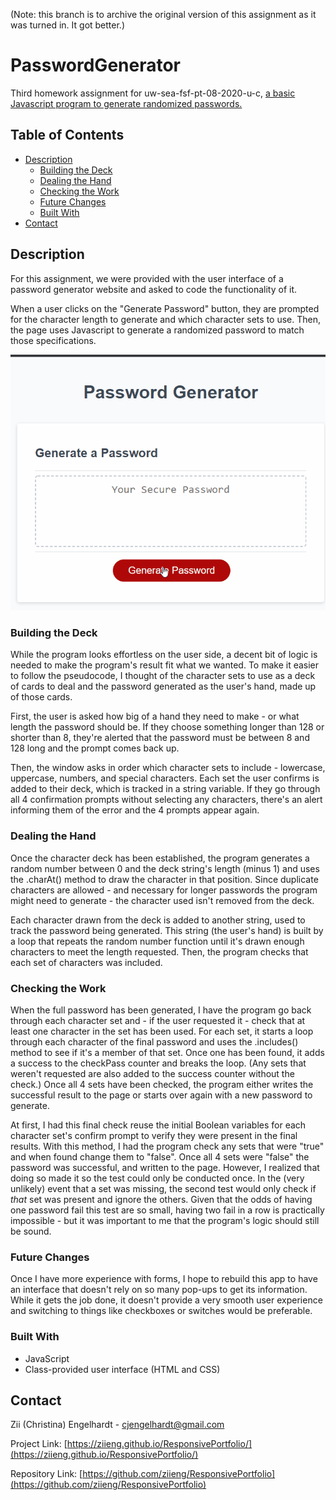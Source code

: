 (Note: this branch is to archive the original version of this assignment as it was turned in. It got better.)

# PasswordGenerator
Third homework assignment for uw-sea-fsf-pt-08-2020-u-c, [a basic Javascript program to generate randomized passwords.][1]

## Table of Contents

* [Description](#description)
  * [Building the Deck](#building-the-deck)
  * [Dealing the Hand](#dealing-the-hand)
  * [Checking the Work](#checking-the-work)
  * [Future Changes](#future-changes)
  * [Built With](#built-with)
* [Contact](#contact)

## Description 
For this assignment, we were provided with the user interface of a password generator website and asked to code the functionality of it. 

When a user clicks on the "Generate Password" button, they are prompted for the character length to generate and which character sets to use. Then, the page uses Javascript to generate a randomized password to match those specifications.

![Project Screenshot](Assets/pwgen.gif)

### Building the Deck
While the program looks effortless on the user side, a decent bit of logic is needed to make the program's result fit what we wanted. To make it easier to follow the pseudocode, I thought of the character sets to use as a deck of cards to deal and the password generated as the user's hand, made up of those cards.

First, the user is asked how big of a hand they need to make - or what length the password should be. If they choose something longer than 128 or shorter than 8, they're alerted that the password must be between 8 and 128 long and the prompt comes back up.

Then, the window asks in order which character sets to include - lowercase, uppercase, numbers, and special characters. Each set the user confirms is added to their deck, which is tracked in a string variable. If they go through all 4 confirmation prompts without selecting any characters, there's an alert informing them of the error and the 4 prompts appear again.

### Dealing the Hand
Once the character deck has been established, the program generates a random number between 0 and the deck string's length (minus 1) and uses the .charAt() method to draw the character in that position. Since duplicate characters are allowed - and necessary for longer passwords the program might need to generate - the character used isn't removed from the deck.

Each character drawn from the deck is added to another string, used to track the password being generated. This string (the user's hand) is built by a loop that repeats the random number function until it's drawn enough characters to meet the length requested. Then, the program checks that each set of characters was included.

### Checking the Work
When the full password has been generated, I have the program go back through each character set and - if the user requested it - check that at least one character in the set has been used. For each set, it starts a loop through each character of the final password and uses the .includes() method to see if it's a member of that set. Once one has been found, it adds a success to the checkPass counter and breaks the loop. (Any sets that weren't requested are also added to the success counter without the check.) Once all 4 sets have been checked, the program either writes the successful result to the page or starts over again with a new password to generate.

At first, I had this final check reuse the initial Boolean variables for each character set's confirm prompt to verify they were present in the final results. With this method, I had the program check any sets that were "true" and when found change them to "false". Once all 4 sets were "false" the password was successful, and written to the page. However, I realized that doing so made it so the test could only be conducted once. In the (very unlikely) event that a set was missing, the second test would only check if _that_ set was present and ignore the others. Given that the odds of having one password fail this test are so small, having two fail in a row is practically impossible - but it was important to me that the program's logic should still be sound.

### Future Changes
Once I have more experience with forms, I hope to rebuild this app to have an interface that doesn't rely on so many pop-ups to get its information. While it gets the job done, it doesn't provide a very smooth user experience and switching to things like checkboxes or switches would be preferable.

### Built With

* JavaScript
* Class-provided user interface (HTML and CSS)

## Contact

Zii (Christina) Engelhardt - cjengelhardt@gmail.com

Project Link: [https://ziieng.github.io/ResponsivePortfolio/](https://ziieng.github.io/ResponsivePortfolio/)

Repository Link: [https://github.com/ziieng/ResponsivePortfolio](https://github.com/ziieng/ResponsivePortfolio)

[1]:<https://ziieng.github.io/ResponsivePortfolio/>
